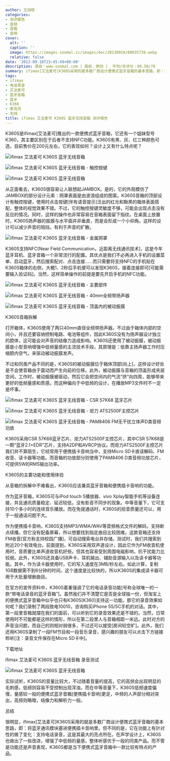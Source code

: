 ```yaml
---
author: 王旭晗
categories:
- 测评报告
- 音频
- 音箱
- 音响
cover:
  alt: ''
  caption: ''
  image: https://images.soomal.cc/images/doc/20130918/00035739.webp
  relative: false
date: '2013-09-18T23:45:49+08:00'
description: 源自：www.soomal.com | 版权：原创 |  平均/总评分：09.50/76
summary: ifimax[艾法麦可]K360S采用的是多数厂商设计便携式蓝牙音箱的基本思路，即：将蓝牙通讯模块塞进便携插卡音响里。但不同的是，它在功能上有针对性的做了变化：支持电话录音，这是其最大的亮点所在。在声学设计上，K360S也做出了一些改进，增强了中低频的量感，整体听感优于一般的同类产品。
tags:
- ifimax
- 电话录音
- 艾法麦可
- 蓝牙音箱
- 蓝牙
- K360
- 麦克风
- 无线
title: ifimax 艾法麦可 K360S 蓝牙无线音箱 测评报告
---
```


K360S是ifimax[艾法麦可]推出的一款便携式蓝牙音箱，它还有一个姐妹型号K360，其主要区别在于后者不支持NFC功能。K360S有黑、灰、红三种颜色可选，目前售价在200元左右，它的表现如何？设计上又有什么特点呢？



![ifimax 艾法麦可 K360S 蓝牙无线音箱](https://images.soomal.cc/images/doc/20130718/00033596.webp)



![ifimax 艾法麦可 K360S 蓝牙无线音箱 - 触控按键](https://images.soomal.cc/images/doc/20130718/00033599.webp)



![ifimax 艾法麦可 K360S 蓝牙无线音箱](https://images.soomal.cc/images/doc/20130718/00033597.webp)



从正面看去，K360S很容易让人联想起JAMBOX。是的，它的外观模仿了JAMBOX的部分设计元素：网罩表面是由波浪组成的图案。K360S音箱的顶部设计有触控按键，使用时点击按键[伴有语音提示]泛出的红光和黝黑的箱体表面搭配，整体的视觉效果不错。不过，它的触控按键灵敏度不够，可能会出现点击没有反应的情况。同时，这样的操作也非常容易在音箱表面留下指纹。在桌面上放置时，K360S扬声器的振膜与水平面并非垂直，而是会形成一个小仰角。这样的设计可以减少声音的阻挡，有利于声音的扩散。



![ifimax 艾法麦可 K360S 蓝牙无线音箱 - 金属网罩](https://images.soomal.cc/images/doc/20130718/00033600.webp)



K360S支持NFC[Near Field Communication，近距离无线通讯技术]，这是今年蓝牙耳机、蓝牙音箱一个非常流行的配置。其优点是我们不必再进入手机的设置菜单、启动蓝牙，然后搜索配对、点击连接……而只需要将支持NFC的手机贴在K360S箱体的右侧，大概1、2秒后手机便可以发现K360S，接着连接即可[可能需要输入验证码]。当然，这样简单操作的前提是要先开启手机的NFC功能。



![ifimax 艾法麦可 K360S 蓝牙无线音箱 - 主要部件](https://images.soomal.cc/images/doc/20130718/00033622.webp)



![ifimax 艾法麦可 K360S 蓝牙无线音箱 - 40mm全频带扬声器](https://images.soomal.cc/images/doc/20130718/00033619.webp)



![ifimax 艾法麦可 K360S 蓝牙无线音箱 - 顶盖内的被动振膜](https://images.soomal.cc/images/doc/20130718/00033621.webp)



K360S音箱拆解



打开箱体，K360S使用了两只40mm直径全频带扬声器。不过由于箱体内部的空间小，并且还要容纳控制电路、电池等组件，因此K360S没有为扬声器设计独立的腔体，这可能会对声音的结像力造成影响。K360S还使用了被动振膜，被动振膜是小型音响增强中低频量感的主流技术手段，其原理是：依靠主扬声器工作时压缩腔内空气，来驱动被动振膜发声。



不过和同类产品不同的是，K360S的被动振膜位于箱体顶部[向上]，这样设计好处是不会使音箱由于震动而产生向前的位移。此外，被动振膜与音箱的顶盖形成夹层空间。工作时，被动振膜被驱动，然后它会把空间内的气流“挤”向四周，能够带来更好的低频量感和质感。而这种偏向于中低频的设计，在播放MP3文件时不一定是坏事。



![ifimax 艾法麦可 K360S 蓝牙无线音箱 - CSR 57K68 蓝牙芯片](https://images.soomal.cc/images/doc/20130718/00033616.webp)



![ifimax 艾法麦可 K360S 蓝牙无线音箱 - 炬力 ATS2500F主控芯片](https://images.soomal.cc/images/doc/20130718/00033610.webp)



![ifimax 艾法麦可 K360S 蓝牙无线音箱 - PAM8406 FM无干扰立体声D类音频功放](https://images.soomal.cc/images/doc/20130718/00033611.webp)



K360S采用CSR 57K68蓝牙芯片、炬力ATS2500F主控芯片，其中CSR 57K68是一颗“蓝牙2.1+EDR”芯片，支持A2DP和AVRCP协议。而炬力ATS2500F主控芯片我们并不算陌生，它经常用于便携插卡音响当中，支持Micro SD卡直读解码、FM收音、读卡器等功能。而音箱的功放部分则使用了PAM8406 D类音频功放芯片，可提供5W的RMS输出功率。



K360S的主要功能和使用体验



从音箱的拆解中不难看出，K360S应该兼具蓝牙音箱和便携插卡音响的功能。



作为蓝牙音箱，K360S可与iPod touch 5播放器、vivo Xplay智能手机等设备连接，并且通讯质量稳定、延迟较低，没有影音不同步的现象。中等音量下，它可支持10个多小时的连续音乐播放。而在免提通话时，K360S的拾音质量还可以，用于一般通话问题不大。



作为便携插卡音响，K360S支持MP3/WMA/WAV等音频格式文件的解码，支持断点续播。但它没有配备屏幕，所以想要找到指定曲目比较困难。这款音箱还支持FM收音[官方称支持校园广播]，可自动搜索电台并存储。测试时，我们共搜索到附近20个有效电台。前面提到，K360S采用双声道设计，因此它作为FM收音机使用时，音质要比单声道收音机好些。但其也容易受到周围电磁影响，抗干扰能力比较弱。此外，K360S还具备USB声卡、耳机输出、辅助音源输入以及读卡器等功能。其中，作为读卡器使用时，它的写入速度在3MB/秒左右。如此计算，复制1GB数据需不到6分钟的时间。这个速度是比较快的，所以K360S的集成读卡器可用于大批量增删曲目。



在官方的宣传资料中，K360S着重强调了它的电话录音功能[号称全球唯一的一款“带电话录音的蓝牙音箱”]。虽然我们并不清楚它是否是全球独一份，但淘宝上的便携式蓝牙音箱中似乎也只有K360S[K360]支持这一功能。那它的录音效果如何呢？我们录制了两段致电10010，咨询购买iPhone 5S/5C手机的对话。其中，第一段里音箱就摆在我们的面前，可以听到它的录音效果还是不错的。当然，日常使用时不可能都是这样的情形，所以在第二段里人与音箱相距一米远。此时对方的声音没问题，而自己的则相对弱很多，不过还可以接受[房间较空旷]。此外，我们还用K360S录制了一段FM节目和一段音乐录音，感兴趣的朋友可以点击下方链接聆听[注：录音文件保存在Micro SD卡中]。







下载地址



ifimax 艾法麦可 K360S 蓝牙无线音箱 录音测试



![ifimax 艾法麦可 K360S 蓝牙无线音箱](https://images.soomal.cc/images/doc/20130718/00033603.webp)



实际试听，K360S的音量比较大，不过随着音量的提高，它的高频会出现明显的毛刺感，低频则容易不受控制出现浑浊。而在中等音量下，K360S低频速度偏慢，量感较一般的便携式蓝牙音箱[便携插卡音响]更足，中频的人声部分相对突出，高频则略暗，结像力和解析力一般。



总结



很明显，ifimax[艾法麦可]K360S采用的就是多数厂商设计便携式蓝牙音箱的基本思路，即：将蓝牙通讯模块塞进便携插卡音响里。但不同的是，它在功能上有针对性的做了变化：支持电话录音，这是其最大的亮点所在。在声学设计上，K360S也做出了一些改进，增强了中低频的量感，整体听感优于一般的同类产品。而不管是功能还是声音表现，K360S都是当下便携式蓝牙音箱中一款比较有特点的产品。